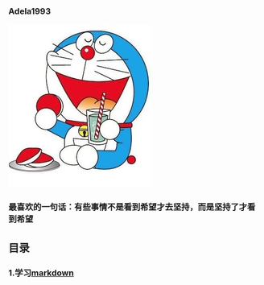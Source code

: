 ### Adela1993

![](./markdown/叮当猫.jpg)

### 最喜欢的一句话：有些事情不是看到希望才去坚持，而是坚持了才看到希望

## 目录
### 1.学习[markdown](https://github.com/Adelamyx/Adela1993/blob/master/markdown/markdown.md)
